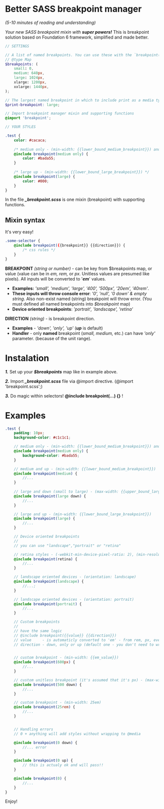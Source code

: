 # Better SASS breakpoint manager

*(5-10 minutes of reading and understanding)*

*Your new SASS breakpoint mixin with **super powers!***
This is breakpoint solution based on Foundation 6 framework, simplified and made better.

```scss
// SETTINGS

// A list of named breakpoints. You can use these with the `breakpoint()` mixin to quickly create media queries.
// @type Map
$breakpoints: (
    small: 0,
    medium: 640px,
    large: 1024px,
    xlarge: 1200px,
    xxlarge: 1440px,
);

// The largest named breakpoint in which to include print as a media type - @media screen, print and (...)
$print-breakpoint: large;

// Import breakpoint manager mixin and supporting functions
@import 'breakpoint';

// YOUR STYLES

.test {
    color: #cacaca;
    
    /* medium only - (min-width: {{lower_bound_medium_breakpoint}}) and (max-width: {{upper_bound_medium_breakpoint}}) */
    @include breakpoint(medium only) {
        color: #bada55;
    }
    
    /* large up - (min-width: {{lower_bound_large_breakpoint}}) */
    @include breakpoint(large) {
        color: #000;
    }
}
```

In the file ***_breakpoint.scss*** is one mixin (breakpoint) with supporting functions.

## Mixin syntax

It's very easy!

```scss
.some-selector {
    @include breakpoint({{breakpoint}} {{direction}}) {
        /* css rules */
    }
}
```


**BREAKPOINT** *(string or number)* - can be key from $breakpoints map, or value (value can be in *em, rem,* or *px*. Unitless values are presumed like pixels). All inputs will be converted to '***em***' values.
   - **Examples:** *'small', 'medium', 'large', '400', '500px', '20em', '40rem'*.
   - **These inputs will throw console error**: *'0', 'null', '0 down' & empty string*. Also non-exist named (string) breakpoint will throw error. (You must defined all named breakpoints into *$breakpoint* map)
   - **Device oriented breakpoints**: *'portrait', 'landscape', 'retina'* 
   
   
**DIRECTION** *(string)* - is breakpoint direction. 
   - **Examples** - *'down', 'only', 'up'* (***up*** is default)
   - **Handler** - only **named** breakpoint (*small, medium,* etc.) can have *'only'* parameter. (because of the unit range).


# Instalation 
   
   ***1.*** Set up your ***$breakpoints*** map like in example above.
   
   ***2.*** Import ***_breakpoint.scss*** file via @import directive. (@import 'breakpoint.scss';)
   
   ***3.*** Do magic within selectors! **@include breakpoint(...) {}** !
   

# Examples

```scss
.test {
	padding: 10px;
	background-color: #c1c1c1;

	// medium only - (min-width: {{lower_bound_medium_breakpoint}}) and (max-width: {{upper_bound_medium_breakpoint}})
	@include breakpoint(medium only) {
		background-color: #bada55;
	}

	// medium and up - (min-width: {{lower_bound_medium_breakpoint}})
	@include breakpoint(medium) {
		//...
	}
	
	// large and down (small to large) - (max-width: {{upper_bound_large_breakpoint}})
	@include breakpoint(large down) {
		//...
	}

	// large and up - (min-width: {{lower_bound_large_breakpoint}})
	@include breakpoint(large) {
		//...
	}

	// Device oriented breakpoints
	// 
	// you can use "landscape","portrait" or "retina"

	// retina styles - (-webkit-min-device-pixel-ratio: 2), (min-resolution: 192dpi)
	@include breakpoint(retina) {
		//...
	}

	// landscape oriented devices - (orientation: landscape)
	@include breakpoint(landscape) {
		//...;
	}

	// landscape oriented devices - (orientation: portrait)
	@include breakpoint(portrait) {
		//...
	}

	// Custom breakpoints
	//
	// have the same logic
	// @include breakpoint({{value}} {{direction}})
	// value     - is automaticly converted to 'em' - from rem, px, even without value
	// direction - down, only or up (default one - you don't need to write it)


	// custom breakpoint - (min-width: {{em_value}}) 
	@include breakpoint(600px) {
		//...
	}

	// custom unitless breakpoint (it's assumed that it's px) - (max-width: 31.25em) 
	@include breakpoint(500 down) {
		//...
	}

	// custom breakpoint - (min-width: 25em) 
	@include breakpoint(25rem) {
		//...
	}


	// Handling errors
	// 0 + anything will add styles without wrapping to @media

	@include breakpoint(0 down) {
		//... error
	}

	@include breakpoint(0 up) {
		// this is actualy ok and will pass!!
	}

	@include breakpoint(0) {
		//...
	}
}
```

Enjoy! 
